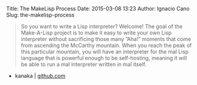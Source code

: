 Title: The MakeLisp Process
Date: 2015-03-08 13:23
Author: Ignacio Cano
Slug: the-makelisp-process

> So you want to write a Lisp interpreter? Welcome! The goal of the
> Make-A-Lisp project is to make it easy to write your own Lisp
> interpreter without sacrificing those many ”Aha!” moments that come
> from ascending the McCarthy mountain. When you reach the peak of this
> particular mountain, you will have an interpreter for the mal Lisp
> language that is powerful enough to be self-hosting, meaning it will
> be able to run a mal interpreter written in mal itself.

- kanaka | [github.com][]

  [github.com]: https://github.com/kanaka/mal/blob/master/process/guide.md
    "The MakeLisp Process"
